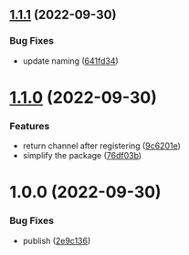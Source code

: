 ## [1.1.1](https://gitlab.kilic.dev/libraries/go-broadcaster/compare/v1.1.0...v1.1.1) (2022-09-30)


### Bug Fixes

* update naming ([641fd34](https://gitlab.kilic.dev/libraries/go-broadcaster/commit/641fd34eac487d376f76294c3e06c8a006b74359))

# [1.1.0](https://gitlab.kilic.dev/libraries/go-broadcaster/compare/v1.0.0...v1.1.0) (2022-09-30)


### Features

* return channel after registering ([9c6201e](https://gitlab.kilic.dev/libraries/go-broadcaster/commit/9c6201eee8e8662362610a7765dbaa981bc217f9))
* simplify the package ([76df03b](https://gitlab.kilic.dev/libraries/go-broadcaster/commit/76df03bfd597bbac3472a010e807dc3ebe57bd47))

# 1.0.0 (2022-09-30)


### Bug Fixes

* publish ([2e9c136](https://gitlab.kilic.dev/libraries/go-broadcaster/commit/2e9c136b573ae65c1c35bc2d89f8219cee053fb3))

